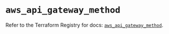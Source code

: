 # `aws_api_gateway_method`

Refer to the Terraform Registry for docs: [`aws_api_gateway_method`](https://registry.terraform.io/providers/hashicorp/aws/5.40.0/docs/resources/api_gateway_method).
